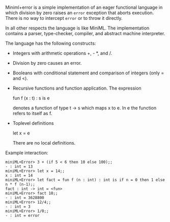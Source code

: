 Miniml+error is a simple implementation of an eager functional language in which
division by zero raises an `error` exception that aborts execution. There is no
way to intercept `error` or to throw it directly.

In all other respects the language is like MiniML. The implementation contains a
parser, type-checker, compiler, and abstract machine interpreter.

The language has the following constructs:

* Integers with arithmetic operations +, - *, and /.

* Division by zero causes an error.

* Booleans with conditional statement and comparison of integers
  (only = and <).

* Recursive functions and function application. The expression

    fun f (x : t) : s is e

  denotes a function of type t -> s which maps x to e. In e
  the function refers to itself as f.

* Toplevel definitions

    let x = e

  There are no local definitions.

Example interaction:

    miniML+Error> 3 + (if 5 < 6 then 10 else 100);;
    - : int = 13
    miniML+Error> let x = 14;;
    x : int = 14
    miniML+Error> let fact = fun f (n : int) : int is if n = 0 then 1 else n * f (n-1);;
    fact : int -> int = <fun>
    miniML+Error> fact 10;;
    - : int = 3628800
    miniML+Error> 12/4;;
    - : int = 3
    miniML+Error> 1/0;;
    - : int = error
